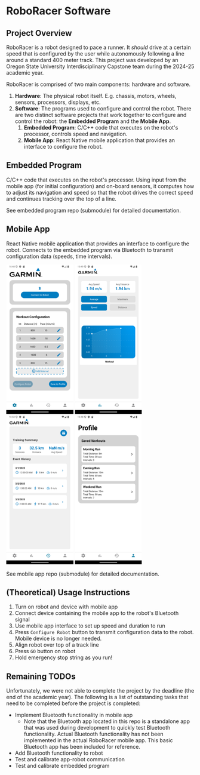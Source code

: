 # RoboRacer Software

## Project Overview
RoboRacer is a robot designed to pace a runner. It *should* drive at a certain speed that is configured by the user while autonomously following a line around a standard 400 meter track. This project was developed by an Oregon State University Interdisciplinary Capstone team during the 2024-25 academic year. 

RoboRacer is comprised of two main components: hardware and software.
 1. **Hardware**: The physical robot itself. E.g. chassis, motors, wheels, sensors, processors, displays, etc.
2. **Software**: The programs used to configure and control the robot. There are two distinct software projects that work together to configure and control the robot: the **Embedded Program** and the **Mobile App**.
    1. **Embedded Program**: C/C++ code that executes on the robot's processor, controls speed and navigation. 
    2. **Mobile App**: React Native mobile application that provides an interface to configure the robot.

## Embedded Program
C/C++ code that executes on the robot's processor. Using input from the mobile app (for initial configuration) and on-board sensors, it computes how to adjust its navigation and speed so that the robot drives the correct speed and continues tracking over the top of a line.

See embedded program repo (submodule) for detailed documentation.

## Mobile App
React Native mobile application that provides an interface to configure the robot. Connects to the embedded program via Bluetooth to transmit configuration data (speeds, time intervals). 

<img src="images/config-screen.png" alt="Config Screen" height="400" />
<img src="images/metrics-screen.png" alt="Metrics Screen" height="400" />
<img src="images/history-screen.png" alt="History Screen" height="400" />
<img src="images/profile-screen.png" alt="Profile Screen" height="400" />

See mobile app repo (submodule) for detailed documentation. 

## (Theoretical) Usage Instructions
1. Turn on robot and device with mobile app
2. Connect device containing the mobile app to the robot's Bluetooth signal
3. Use mobile app interface to set up speed and duration to run
4. Press `Configure Robot` button to transmit configuration data to the robot. Mobile device is no longer needed.
5. Align robot over top of a track line
6. Press `GO` button on robot
7. Hold emergency stop string as you run!

## Remaining TODOs
Unfortunately, we were not able to complete the project by the deadline (the end of the academic year). The following is a list of outstanding tasks that need to be completed before the project is completed:
- Implement Bluetooth functionality in mobile app
  - Note that the Bluetooth app located in this repo is a standalone app that was used during development to quickly test Bluetooth functionality. Actual Bluetooth functionality has not been implemented in the actual RoboRacer mobile app. This basic Bluetooth app has been included for reference.
- Add Bluetooth functionality to robot
- Test and calibrate app-robot communication
- Test and calibrate embedded program